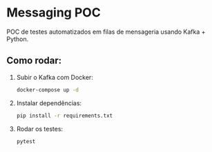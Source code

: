 # Messaging POC

POC de testes automatizados em filas de mensageria usando Kafka + Python.

## Como rodar:

1. Subir o Kafka com Docker:
    ```bash
    docker-compose up -d
    ```

2. Instalar dependências:
    ```bash
    pip install -r requirements.txt
    ```

3. Rodar os testes:
    ```bash
    pytest
    ```

